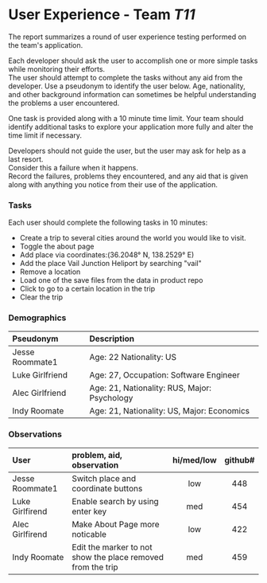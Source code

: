 # User Experience - Team *T11* 

The report summarizes a round of user experience testing performed on the team's application.

Each developer should ask the user to accomplish one or more simple tasks while monitoring their efforts.  
The user should attempt to complete the tasks without any aid from the developer.
Use a pseudonym to identify the user below. 
Age, nationality, and other background information can sometimes be helpful understanding the problems a user encountered.

One task is provided along with a 10 minute time limit.
Your team should identify additional tasks to explore your application more fully and alter the time limit if necessary.

Developers should not guide the user, but the user may ask for help as a last resort.  
Consider this a failure when it happens.  
Record the failures, problems they encountered, and any aid that is given along with anything you notice from their use of the application.
 
### Tasks

Each user should complete the following tasks in 10 minutes:

* Create a trip to several cities around the world you would like to visit.
* Toggle the about page
* Add place via coordinates:(36.2048° N, 138.2529° E)
* Add the place Vail Junction Heliport by searching "vail"
* Remove a location
* Load one of the save files from the data in product repo
* Click to go to a certain location in the trip
* Clear the trip

### Demographics

| Pseudonym | Description |
| :--- | :--- |
| Jesse Roommate1 | Age: 22 Nationality: US |
| Luke Girlfriend | Age: 27, Occupation: Software Engineer |
| Alec Girlfriend | Age: 21, Nationality: RUS, Major: Psychology |
| Indy Roomate | Age: 21, Nationality: US, Major: Economics |


### Observations

| User | problem, aid, observation | hi/med/low | github#  |
| :--- | :--- | :---: | :---: | 
| Jesse Roommate1 | Switch place and coordinate buttons | low | 448 | 
| Luke Girlfirend | Enable search by using enter key | med | 454 |
| Alec Girlfirend | Make About Page more noticable | low | 422 |
| Indy Roomate | Edit the marker to not show the place removed from the trip | med | 459 |

